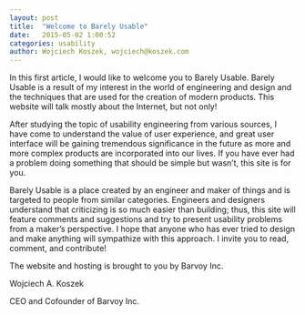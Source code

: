 ```yaml
---
layout: post
title:  "Welcome to Barely Usable"
date:   2015-05-02 1:00:52
categories: usability
author: Wojciech Koszek, wojciech@koszek.com
---
```


In this first article, I would like to welcome you to Barely Usable. Barely
Usable is a result of my interest in the world of engineering and design and
the techniques that are used for the creation of modern products. This
website will talk mostly about the Internet, but not only!

After studying the topic of usability engineering from various sources, I
have come to understand the value of user experience, and great user
interface will be gaining tremendous significance in the future as more and
more complex products are incorporated into our lives. If you have ever had
a problem doing something that should be simple but wasn’t, this site is for
you.

Barely Usable is a place created by an engineer and maker of things and is
targeted to people from similar categories. Engineers and designers
understand that criticizing is so much easier than building; thus, this site
will feature comments and suggestions and try to present usability problems
from a maker’s perspective. I hope that anyone who has ever tried to design
and make anything will sympathize with this approach.
I invite you to read, comment, and contribute!

The website and hosting is brought to you by Barvoy Inc.

Wojciech A. Koszek

CEO and Cofounder of Barvoy Inc.
